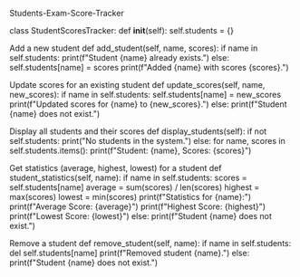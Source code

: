 Students-Exam-Score-Tracker

class StudentScoresTracker:
    def __init__(self):
        self.students = {}

 Add a new student
    def add_student(self, name, scores):
        if name in self.students:
            print(f"Student {name} already exists.")
        else:
            self.students[name] = scores
            print(f"Added {name} with scores {scores}.")


 Update scores for an existing student
    def update_scores(self, name, new_scores):
        if name in self.students:
            self.students[name] = new_scores
            print(f"Updated scores for {name} to {new_scores}.")
        else:
            print(f"Student {name} does not exist.")


  Display all students and their scores
    def display_students(self):
        if not self.students:
            print("No students in the system.")
        else:
            for name, scores in self.students.items():
                print(f"Student: {name}, Scores: {scores}") 
                

  Get statistics (average, highest, lowest) for a student
    def student_statistics(self, name):
        if name in self.students:
            scores = self.students[name]
            average = sum(scores) / len(scores)
            highest = max(scores)
            lowest = min(scores)
            print(f"Statistics for {name}:")
            print(f"Average Score: {average}")
            print(f"Highest Score: {highest}")
            print(f"Lowest Score: {lowest}")
        else:
            print(f"Student {name} does not exist.")
            

   Remove a student
    def remove_student(self, name):
        if name in self.students:
            del self.students[name]
            print(f"Removed student {name}.")
        else:
            print(f"Student {name} does not exist.")
